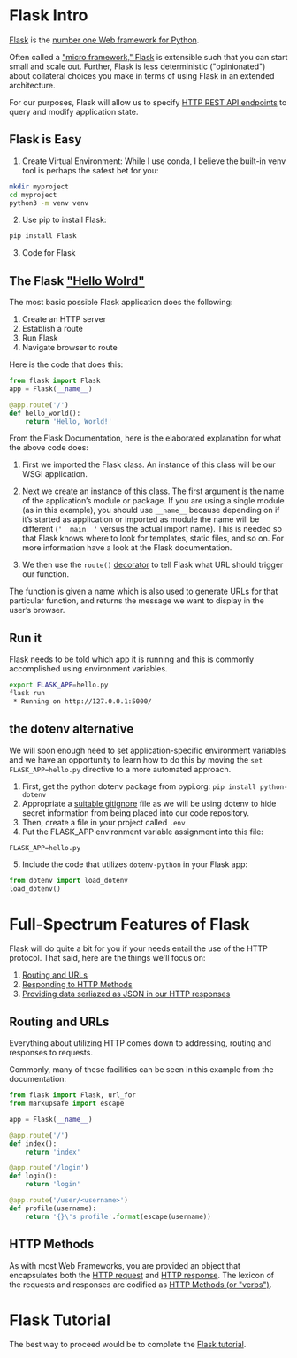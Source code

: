 # Flask Intro

[Flask](https://flask.palletsprojects.com/en/1.1.x/) is the [number one Web framework for Python](https://www.jetbrains.com/lp/python-developers-survey-2020/).

Often called a ["micro framework," Flask](https://flask.palletsprojects.com/en/1.1.x/foreword/#what-does-micro-mean) is extensible such that you can start small and scale out.  Further, Flask is less deterministic ("opinionated") about collateral choices you make in terms of using Flask in an extended architecture.

For our purposes, Flask will allow us to specify [HTTP REST API endpoints](https://en.wikipedia.org/wiki/Representational_state_transfer) to query and modify application state.

## Flask is Easy

1. Create Virtual Environment: While I use conda, I believe the built-in venv tool is perhaps the safest bet for you: 
``` bash
mkdir myproject
cd myproject
python3 -m venv venv
```
2. Use pip to install Flask:
``` bash
pip install Flask
```
3. Code for Flask

## The Flask ["Hello Wolrd"](https://en.wikipedia.org/wiki/%22Hello,_World!%22_program)

The most basic possible Flask application does the following:
1. Create an HTTP server
2. Establish a route
3. Run Flask
4. Navigate browser to route

Here is the code that does this:
```python
from flask import Flask
app = Flask(__name__)

@app.route('/')
def hello_world():
    return 'Hello, World!'
```

From the Flask Documentation, here is the elaborated explanation for what the above code does:

1. First we imported the Flask class. An instance of this class will be our WSGI application.

2. Next we create an instance of this class. The first argument is the name of the application’s module or package. If you are using a single module (as in this example), you should use `__name__` because depending on if it’s started as application or imported as module the name will be different (`'__main__'` versus the actual import name). This is needed so that Flask knows where to look for templates, static files, and so on. For more information have a look at the Flask documentation.

3. We then use the `route()` [decorator](https://pythonbasics.org/decorators/) to tell Flask what URL should trigger our function.

The function is given a name which is also used to generate URLs for that particular function, and returns the message we want to display in the user’s browser.

## Run it

Flask needs to be told which app it is running and this is commonly accomplished using environment variables.

```bash
export FLASK_APP=hello.py
flask run
 * Running on http://127.0.0.1:5000/
```

## the dotenv alternative

We will soon enough need to set application-specific environment variables and we have an opportunity to learn how to do this by moving the `set FLASK_APP=hello.py` directive to a more automated approach.

1. First, get the python dotenv package from pypi.org: `pip install python-dotenv`
2. Appropriate a [suitable gitignore](https://github.com/github/gitignore/blob/master/Python.gitignore) file as we will be using dotenv to hide secret information from being placed into our code repository.
3. Then, create a file in your project called `.env`
4. Put the FLASK_APP environment variable assignment into this file:
```
FLASK_APP=hello.py
```
5. Include the code that utilizes `dotenv-python` in your Flask app:
```python
from dotenv import load_dotenv
load_dotenv()
```

# Full-Spectrum Features of Flask

Flask will do quite a bit for you if your needs entail the use of the HTTP protocol.  That said, here are the things we'll focus on:

1. [Routing and URLs](https://flask.palletsprojects.com/en/1.1.x/quickstart/#routing)
2. [Responding to HTTP Methods](https://flask.palletsprojects.com/en/1.1.x/quickstart/#http-methods)
3. [Providing data serliazed as JSON in our HTTP responses](https://flask.palletsprojects.com/en/1.1.x/quickstart/#about-responses)

## Routing and URLs

Everything about utilizing HTTP comes down to addressing, routing and responses to requests.

Commonly, many of these facilities can be seen in this example from the documentation:

```python
from flask import Flask, url_for
from markupsafe import escape

app = Flask(__name__)

@app.route('/')
def index():
    return 'index'

@app.route('/login')
def login():
    return 'login'

@app.route('/user/<username>')
def profile(username):
    return '{}\'s profile'.format(escape(username))
```

## HTTP Methods

As with most Web Frameworks, you are provided an object that encapsulates both the [HTTP request](https://flask.palletsprojects.com/en/1.1.x/quickstart/#the-request-object) and [HTTP response](https://flask.palletsprojects.com/en/1.1.x/quickstart/#about-responses).  The lexicon of the requests and responses are codified as [HTTP Methods (or "verbs")](https://flask.palletsprojects.com/en/1.1.x/quickstart/#http-methods).

# Flask Tutorial

The best way to proceed would be to complete the [Flask tutorial](https://flask.palletsprojects.com/en/1.1.x/tutorial/).

